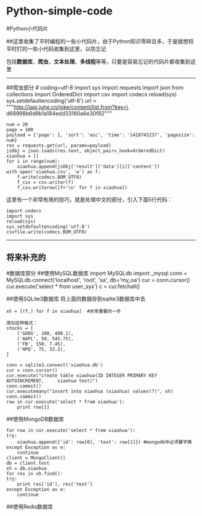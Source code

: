 # Python-simple-code
#Python小代码片

##这里收集了平时编程的一些小代码片，由于Python知识零碎且多，于是就想将平时打的一些小代码收集到这里，以防忘记

包括**数据库**，**爬虫**，**文本处理**，**多线程**等等，只要是容易忘记的代码片都收集到这里

----------
##爬虫部分
    # coding=utf-8
    import sys
    import requests
    import json
    from collections import OrderedDict
    import csv
    import codecs
    reload(sys)
    sys.setdefaultencoding('utf-8')
    url = """http://japi.juhe.cn/joke/content/list.from?key=\
    d68998b6d9b1a184edd33160a6e30f82"""
    
    num = 20
    page = 100
    payload = {'page': 1, 'sort': 'asc', 'time': '1418745237', 'pagesize': num}
    res = requests.get(url, params=payload)
    jsObj = json.loads(res.text, object_pairs_hook=OrderedDict)
    xiaohua = []
    for i in range(num):
    	xiaohua.append(jsObj['result']['data'][i]['content'])
    with open('xiaohua.csv', 'w') as f:
    	f.write(codecs.BOM_UTF8) 
    	f_csv = csv.writer(f)
    	f_csv.writerow([f+'\n' for f in xiaohua])

这里有一个非常有用的技巧，就是处理中文的部分，引入下面5行代码：

    import codecs
	import sys
	reload(sys)
    sys.setdefaultencoding('utf-8')
    csvfile.write(codecs.BOM_UTF8)


----------
将来补充的
----------


#数据库部分
##使用MySQL数据库
    import MySQLdb
    import _mysql
    conn = MySQLdb.connect('localhost', 'root', 'sa', db='my_oa')
    cur = conn.cursor()
    cur.execute('select * from user_sys')
    c = cur.fetchall()

##使用SQLite3数据库
   将上面的数据存到sqlite3数据库中去

	xh = [(f,) for f in xiaohua]  #非常重要的一步
	
	类似这种格式：
	stocks = [
		('GOOG', 100, 490.1),
		('AAPL', 50, 545.75),
		('FB', 150, 7.45),
		('HPQ', 75, 33.2),
	]

	conn = sqlite3.connect('xiaohua.db')
	cur = conn.cursor()
	cur.execute("create table xiaohua(ID INTEGER PRIMARY KEY AUTOINCREMENT, 	xiaohua text)")
	conn.commit()
	cur.executemany("insert into xiaohua (xiaohua) values(?)", xh)
	conn.commit()
	row in cur.execute('select * from xiaohua'):
    	print row[1]

##使用MongoDB数据库

	for row in cur.execute('select * from xiaohua'):
    try:
        xiaohua.append({'id': row[0], 'text': row[1]}) #mongodb中必须要字典
    except Exception as e:
        continue
	client = MongoClient()
	db = client.test
	xh = db.xiaohua
	for res in xh.find():
    try:
        print res['id'], res['text']
    except Exception as e:
        continue

##使用Redis数据库
